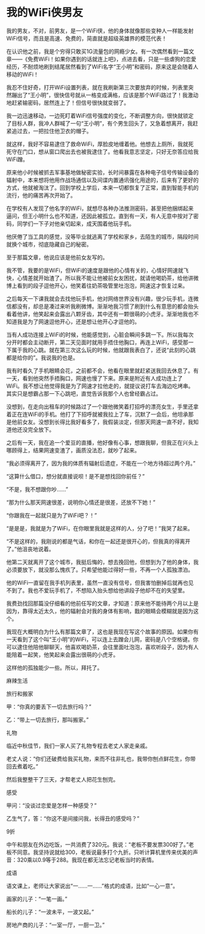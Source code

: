 # 我的WiFi侠男友

我的男友，不对，前男友，是一个WiFi侠，他的身体就像那些变种人一样能发射WiFi信号，而且是高速、免费的，简直就是超级英雄界的模范代表！ 

在认识他之前，我是个穷得只敢买1G流量包的网瘾少女。有一次偶然看到一篇文章——《免费WiFi！如果你遇到的话就连上吧》，点进去看，只是一些虐狗的恋愛经历，不耐烦地刷到结尾居然看到了WiFi名字“王小明”和密码，原来这是会随着人移动的WiFi！ 

我忍不住好奇，打开WiFi设置列表，就在我刷新第三次要放弃的时候，列表里突然蹦出了“王小明”，很快信号就从一格变成满格，应该是那个WiFi路过了！我激动地赶紧输密码，居然连上了！但信号很快就变弱了。 

我一边迅速移动，一边死盯着WiFi信号强度的变化，不断调整方向，很快就锁定了目标人群，我冲人群喊了一句“王小明”，有个男生回头了，又急着想离开，我赶紧追过去，一把拉住他卫衣的帽子。 

就这样，我好不容易逮住了救命WiFi，厚脸皮地缠着他。他想去上厕所，我就死死守在门口，想从窗口爬出去也被我逮住了。他看我意志坚定，只好无奈答应给我WiFi蹭。 

原来他小时候被抓去军事基地做秘密实验，长时间暴露在各种电子信号传输设备的辐射中，本来想将他用作战场通信以及间谍内置通讯强化用途的，后来有了更好的方式，他就被淘汰了。回到学校上学后，本来一切都恢复了正常，直到智能手机的流行，他的痛苦再次开始了。 

在学校有人发现了他名字的WiFi，就想尽各种办法推测密码，甚至把他捆绑起来逼问，但王小明什么也不知道，还因此被孤立。直到有一天，有人无意中按对了密码，同学们一下子对他亲切起来，成天围着他玩手机。 

他厌倦了当工具的感觉，没等毕业就逃离了学校和家乡，去陌生的城市，隔段时间就换个城市，彻底隐藏自己的秘密。 

至于那篇文章，他说应该是他前女友写的。 

我不管，我要的是WiFi，但WiFi的速度是跟他的心情有关的，心情好网速就飞快，心情差就开始渣了。所以我不能让他被前女友困扰，就请他喝奶茶，给他讲微博上看到的段子逗他开心，他笑着往奶茶吸管里吐泡泡，网速这才恢复过来。 

之后每天一下课我就会去找他玩手机，他对网络世界没有兴趣，很少玩手机，连微信都没有，却总是凑过来听我刷微博。渐渐地我习惯了刷到什么有意思的都会抬头看着他讲，他笑起来会露出八颗牙齿，其中还有一颗很萌的小虎牙。渐渐地我也不知道我是为了网速逗他开心，还是想让他开心才逗他的。 

当有人成功连接上WiFi的时候，他能感觉到，心脏会瞬间多跳一下。所以我每次分开时都会主动断开，第二天见面时就用手捂住他胸口，再连上WiFi，感受那一下属于我的心跳。就在第三次这么玩的时候，他就跟我表白了，还说“此刻的心跳都是给你的”。我说我的也是。 

我有时看久了手机眼睛会花，之前都不会，他看在眼里就赶紧送我回去休息了。有一天，看到他突然手捂胸口，网速也慢了下来。原来是附近有人成功连上了WiFi。我不想让他觉得我是为了网速才拉他走的，就提议说打车去海边吃烤串。其实只是想霸占那一下心跳吧，直觉告诉我那个人也曾经霸占过。 

没想到，在走向出租车的时候路过了一个跟他微笑着打招呼的漂亮女生，手里还拿着正在连WiFi的手机。他打了下招呼就被我拉上了车，沉默了一会后，他坦承那是他前女友。没想到长得比我好看多了，我假装淡定，但那天网速一直不好，我知道他还没完全放下。 

之后有一天，我在追一个爱豆的直播，他好像有心事，想跟我聊，但我正在兴头上哪顾得上，结果网速变渣了，画质没法忍，就吵了起来。 

“我必须得离开了，因为我的体质有辐射后遗症，不能在一个地方待超过两个月。” 

“这算什么借口，想分就直接说呗！是不是想找回你前任？” 

“不是，我不想跟你吵……” 

“那为什么那天网速很差，说明你心情还是很差，还放不下她！” 

“你跟我在一起就只是为了WiFi吧？！” 

“是是是，我就是为了WiFi，在你眼里我就是这样的人，分了吧！”我哭了起来。 

“不是这样的，我刚说的都是气话，和你在一起还是很开心的，但我真的得离开了。”他沮丧地说着。 

他第二天就离开了这个城市，我挺后悔的，想去挽回他，但想到为了他的身体，我必须要放下，就没那么愧疚了。只希望他能过得好一些，不再一个人孤独漂泊。 

他的WiFi一直留在我手机列表里，虽然一直没有信号，但我害怕删掉后就再也见不到了。我也不爱玩手机了，不想陷入抬头想给他讲段子他却不在的失望里。 

我费劲找回那篇没仔细看的他前任写的文章，才知道：原来他不能待两个月以上是因为，靠得太近太久，他的辐射会对我的身体有影响，戬的眼睛会模糊就是因为这个。 

我现在大概明白为什么有那篇文章了，这也是我现在写这个故事的原因。如果你有一天看到了这个叫“王小明”的WiFi，可以连上去蹭会儿网，密码是八个空格键。你可以逮住他陪他聊聊天，他喜欢喝奶茶，会往里面吐泡泡，喜欢听段子，因为有人能陪着一起笑，他笑起来会露出很萌的小虎牙。 

这样他的孤独能少一些。所以，拜托了。 

麻辣生活 

旅行和搬家 

甲：“你真的要丢下一切去旅行吗？” 

乙：“带上一切去旅行，那叫搬家。” 

礼物 

临近中秋佳节，我们一家人买了礼物专程去老丈人家走亲戚。 

老丈人说：“你们还破费给我买礼物，来而不往非礼也，我带你刨点鲜花生，你带回去煮着吃。” 

然后我整整干了三天，才帮老丈人把花生刨完。 

感受 

甲问：“没谈过恋爱是怎样一种感受？” 

乙生气了，答：“你这不是间接问我，长得丑的感受吗？” 

9折 

中午和朋友在外边吃饭，一共消费了320元。我说：“老板不要发票300好了。”老板不同意。我坚持说就给300，老板说最多打个九折。只听计算机里传来优美的声音：320乘以0.9等于288。我现在都无法忘记老板当时的表情。 

成语 

语文课上，老师让大家说出“一……一……”格式的成语，比如“一心一意”。 

画家的儿子：“一笔一画。” 

船长的儿子：“一波未平，一波又起。” 

房地产商的儿子：“一室一厅，一厨一卫。”